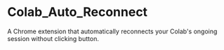 # Colab_Auto_Reconnect
A Chrome extension that automatically reconnects your Colab's ongoing session without clicking button.
